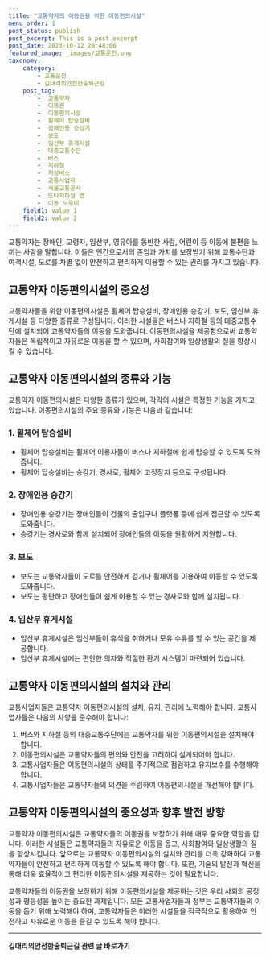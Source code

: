 ```yaml
---
title: "교통약자의 이동권을 위한 이동편의시설"
menu_order: 1
post_status: publish
post_excerpt: This is a post excerpt
post_date: 2023-10-12 20:48:06
featured_image: _images/교통운전.png
taxonomy:
    category:
        - 교통운전
        - 김대리의안전한출퇴근길
    post_tag:
        -  교통약자
        -  이동권
        -  이동편의시설
        -  휠체어 탑승설비
        -  장애인용 승강기
        -  보도
        -  임산부 휴게시설
        -  대중교통수단
        -  버스
        -  지하철
        -  저상버스
        -  교통사업자
        -  서울교통공사
        -  또타지하철 앱
        -  이동 도우미
    field1: value 1
    field2: value 2
---
```



교통약자는 장애인, 고령자, 임산부, 영유아를 동반한 사람, 어린이 등 이동에 불편을 느끼는 사람을 말합니다. 이들은 인간으로서의 존엄과 가치를 보장받기 위해 교통수단과 여객시설, 도로를 차별 없이 안전하고 편리하게 이용할 수 있는 권리를 가지고 있습니다.

## 교통약자 이동편의시설의 중요성

교통약자들을 위한 이동편의시설은 휠체어 탑승설비, 장애인용 승강기, 보도, 임산부 휴게시설 등 다양한 종류로 구성됩니다. 이러한 시설들은 버스나 지하철 등의 대중교통수단에 설치되어 교통약자들의 이동을 도와줍니다. 이동편의시설을 제공함으로써 교통약자들은 독립적이고 자유로운 이동을 할 수 있으며, 사회참여와 일상생활의 질을 향상시킬 수 있습니다.

## 교통약자 이동편의시설의 종류와 기능

교통약자 이동편의시설은 다양한 종류가 있으며, 각각의 시설은 특정한 기능을 가지고 있습니다. 이동편의시설의 주요 종류와 기능은 다음과 같습니다:

### 1. 휠체어 탑승설비
- 휠체어 탑승설비는 휠체어 이용자들이 버스나 지하철에 쉽게 탑승할 수 있도록 도와줍니다.
- 휠체어 탑승설비는 승강기, 경사로, 휠체어 고정장치 등으로 구성됩니다.

### 2. 장애인용 승강기
- 장애인용 승강기는 장애인들이 건물의 출입구나 플랫폼 등에 쉽게 접근할 수 있도록 도와줍니다.
- 승강기는 경사로와 함께 설치되어 장애인들의 이동을 원활하게 지원합니다.

### 3. 보도
- 보도는 교통약자들이 도로를 안전하게 걷거나 휠체어를 이용하여 이동할 수 있도록 도와줍니다.
- 보도는 평탄하고 장애인들이 쉽게 이용할 수 있는 경사로와 함께 설치됩니다.

### 4. 임산부 휴게시설
- 임산부 휴게시설은 임산부들이 휴식을 취하거나 모유 수유를 할 수 있는 공간을 제공합니다.
- 임산부 휴게시설에는 편안한 의자와 적절한 환기 시스템이 마련되어 있습니다.

## 교통약자 이동편의시설의 설치와 관리

교통사업자들은 교통약자 이동편의시설의 설치, 유지, 관리에 노력해야 합니다. 교통사업자들은 다음의 사항을 준수해야 합니다:

1. 버스와 지하철 등의 대중교통수단에는 교통약자를 위한 이동편의시설을 설치해야 합니다.
2. 이동편의시설은 교통약자들의 편의와 안전을 고려하여 설계되어야 합니다.
3. 교통사업자들은 이동편의시설의 상태를 주기적으로 점검하고 유지보수를 수행해야 합니다.
4. 교통사업자들은 교통약자들의 의견을 수렴하여 이동편의시설을 개선해야 합니다.

## 교통약자 이동편의시설의 중요성과 향후 발전 방향

교통약자 이동편의시설은 교통약자들의 이동권을 보장하기 위해 매우 중요한 역할을 합니다. 이러한 시설들은 교통약자들의 자유로운 이동을 돕고, 사회참여와 일상생활의 질을 향상시킵니다. 앞으로는 교통약자 이동편의시설의 설치와 관리를 더욱 강화하여 교통약자들이 안전하고 편리하게 이동할 수 있도록 해야 합니다. 또한, 기술의 발전과 혁신을 통해 더욱 효율적이고 편리한 이동편의시설을 제공하는 것이 필요합니다.

교통약자들의 이동권을 보장하기 위해 이동편의시설을 제공하는 것은 우리 사회의 공정성과 평등성을 높이는 중요한 과제입니다. 모든 교통사업자들과 정부는 교통약자들의 이동을 돕기 위해 노력해야 하며, 교통약자들은 이러한 시설들을 적극적으로 활용하여 안전하고 자유로운 이동을 즐길 수 있도록 해야 합니다.



<!-- wp:separator -->
<hr class="wp-block-separator has-alpha-channel-opacity"/>
<!-- /wp:separator -->

<!-- wp:group {"backgroundColor":"base","layout":{"type":"constrained"}} -->
<div class="wp-block-group has-base-background-color has-background"><!-- wp:paragraph {"align":"center","fontSize":"large"} -->
<p class="has-text-align-center has-large-font-size"><strong>김대리의안전한출퇴근길 관련 글 바로가기</strong></p>
<!-- /wp:paragraph -->


<!-- wp:latest-posts
{"categories":[{"id":1794,"count":19,"description":"","link":"https://uknowlaw.com/category/%ea%b9%80%eb%8c%80%eb%a6%ac%ec%9d%98%ec%95%88%ec%a0%84%ed%95%9c%ec%b6%9c%ed%87%b4%ea%b7%bc%ea%b8%b8/","name":"김대리의안전한출퇴근길","slug":"김대리의안전한출퇴근길","taxonomy":"category","parent":0,"meta":[],"_links":{"self":[{"href":"https://uknowlaw.com/wp-json/wp/v2/categories/1794"}],"collection":[{"href":"https://uknowlaw.com/wp-json/wp/v2/categories"}],"about":[{"href":"https://uknowlaw.com/wp-json/wp/v2/taxonomies/category"}],"wp:post_type":[{"href":"https://uknowlaw.com/wp-json/wp/v2/posts?categories=1794"}],"curies":[{"name":"wp","href":"https://api.w.org/{rel}","templated":true}]}}],"postsToShow":100,"excerptLength":28,"postLayout":"grid","columns":2,"featuredImageAlign":"left","featuredImageSizeSlug":"large","fontSize":"medium"} /--></div>
<!-- /wp:group -->